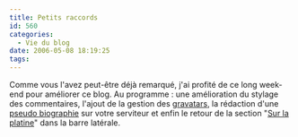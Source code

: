 ```yaml
---
title: Petits raccords
id: 560
categories:
  - Vie du blog
date: 2006-05-08 18:19:25
tags:
---
```


Comme vous l'avez peut-être déjà remarqué, j'ai profité de ce long week-end pour améliorer ce blog. Au programme&nbsp;: une amélioration du stylage des commentaires, l'ajout de la gestion des [gravatars](http://www.gravatar.com/), la rédaction d'une [pseudo biographie](/a-propos) sur votre serviteur et enfin le retour de la section "[Sur la platine](#platine)" dans la barre latérale.
